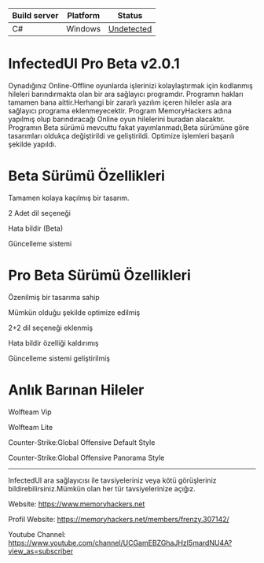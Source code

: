 | Build server| Platform       | Status      |
|-------------|----------------|-------------|
| C#          | Windows        |[Undetected]() |


# InfectedUl Pro Beta v2.0.1

Oynadığınız Online-Offline oyunlarda işlerinizi kolaylaştırmak için kodlanmış hileleri barındırmakta olan bir ara sağlayıcı programdır.
Programın hakları tamamen bana aittir.Herhangi bir zararlı yazılım içeren hileler asla ara sağlayıcı programa eklenmeyecektir.
Program MemoryHackers adına yapılmış olup barındıracağı Online oyun hilelerini buradan alacaktır.
Programın Beta sürümü mevcuttu fakat yayımlanmadı,Beta sürümüne göre tasarımları oldukça değiştirildi ve geliştirildi.
Optimize işlemleri başarılı şekilde yapıldı.

# Beta Sürümü Özellikleri

Tamamen kolaya kaçılmış bir tasarım.

2 Adet dil seçeneği

Hata bildir (Beta)

Güncelleme sistemi

# Pro Beta Sürümü Özellikleri

Özenilmiş bir tasarıma sahip

Mümkün olduğu şekilde optimize edilmiş

2+2 dil seçeneği eklenmiş

Hata bildir özelliği kaldırımış

Güncelleme sistemi geliştirilmiş

# Anlık Barınan Hileler

Wolfteam Vip

Wolfteam Lite

Counter-Strike:Global Offensive Default Style

Counter-Strike:Global Offensive Panorama Style

__________________________________________________________________________________________________________________________________________

InfectedUI ara sağlayıcısı ile tavsiyeleriniz veya kötü görüşleriniz bildirebilirsiniz.Mümkün olan her tür tavsiyelerinize açığız.

Website: https://www.memoryhackers.net

Profil Website: https://memoryhackers.net/members/frenzy.307142/

Youtube Channel: https://www.youtube.com/channel/UCGamEBZGhaJHzI5mardNU4A?view_as=subscriber
